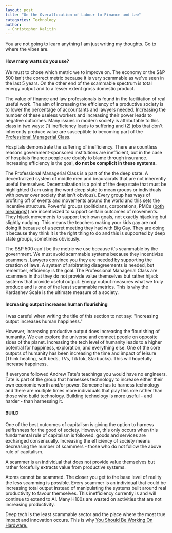 ```yaml
---
layout: post
title: "On the Overallocation of Labour to Finance and Law"
categories: Technology
author:
 - Christopher Kalitin
---
```


You are not going to learn anything I am just writing my thoughts. Go to where the vibes are.

#### <b>How many watts do you use?</b>

We must to chose which metric we to improve on. The economy or the S&P 500 isn't the correct metric because it is very scammable as we've seen in the last 5 years. On the other end of the scammable spectrum is total energy output and to a lesser extent gross domestic product.

The value of finance and law professionals is found in the facilitation of real useful work. The aim of increasing the efficiency of a productive society is to lower the percentage of accountants and lawyers needed. Increasing the number of these useless workers and increasing their power leads to negative outcomes. Many issues in modern society is attributable to this class in two ways: (1) inefficiency leads to suffering and (2) jobs that don't inherently produce value are susceptible to becoming part of the <a href= "{{site.url}}/assets/images/overallocation-of-labour/Geohot-PMC.png">Professional Managerial Class</a>.

Hospitals demonstrate the suffering of inefficiency. There are countless reasons government-sponsored institutions are inefficient, but in the case of hospitals finance people are doubly to blame through insurance. Increasing efficiency is the goal, <b>do not be complicit in these systems.</b>

The Professional Managerial Class is a part of the the deep state. A decentralized system of middle men and beauracrats that are not inherently useful themselves. Decentralization is a point of the deep state that must be highlighted (I am using the word deep state to mean groups or individuals with power over society that isn't obvious). Every group has ways of profiting off of events and movements around the world and this sets the incentive structure. Powerful groups (politicians, corporations, PMCs (<a href="https://ckalitin.github.io/assets/images/overallocation-of-labour/Geohot-PMC.png">both</a> <a href="https://en.wikipedia.org/wiki/Private_military_company">meanings</a>)) are incentivized to support certain outcomes of movements. They hijack movements to support their own goals, not exactly hijacking but slightly nudging. This means the teachers making your kids gay are not doing it because of a secret meeting they had with Big Gay. They are doing it because they think it is the right thing to do and this is supported by deep state groups, sometimes obviously. 

The S&P 500 can't be the metric we use because it's scammable by the government. We must avoid scammable systems because they incentivize scammers. Lawyers convince you they are needed by supporting the creation of laws.  A system of arbitrating disagreements is needed, but remember, efficiency is the goal. The Professional Managerial Class are scammers in that they do not provide value themselves but rather hijack systems that provide useful output. Energy output measures what we truly produce and is one of the least scammable metrics. This is why the Kardashev Scale is the ultimate measure of a society.

#### <b>Increasing output increases human flourishing</b>

I was careful when writing the title of this section to not say: "Increasing output increases human happiness." 

However, increasing productive output does increasing the flourishing of humanity. We can explore the universe and connect people on opposite sides of the planet. Increasing the tech level of humanity leads to a higher potential for happiness, exploration, and everything else. One of the core outputs of humanity has been increasing the time and impact of leisure (Think heating, soft beds, TVs, TikTok, Starbucks). This will hopefully increase happiness.

If everyone followed Andrew Tate's teachings you would have no engineers. Tate is part of the group that harnesses technology to increase either their own economic worth and/or power. Someone has to harness technology and there are multiple times more individuals that play this role rather than those who build technology. Building technology is more useful - and harder - than harnessing it.

#### <b>BUILD</b>

One of the best outcomes of capitalism is giving the option to harness selfishness for the good of society. However, this only occurs when this fundamental rule of capitalism is followed: goods and services are exchanged consensually. Increasing the efficiency of society means decreasing the number of scammers - those who do not follow the above rule of capitalism.

A scammer is an individual that does not provide value themselves but rather forcefully extracts value from productive systems. 

Atoms cannot be scammed. The closer you get to the base level of reality the less scamming is possible. Every scammer is an individual that could be increasing total output instead of manipulating the systems built around real productivity to favour themselves. This inefficiency currently is and will continue to extend to AI. Many H100s are wasted on activities that are not increasing productivity.

Deep tech is the least scammable sector and the place where the most true impact and innovation occurs. This is why <a href="https://caseyhandmer.wordpress.com/2023/08/25/you-should-be-working-on-hardware/">You Should Be Working On Hardware.</a>